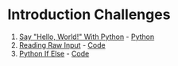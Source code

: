 # Introduction Challenges

1. [Say "Hello, World!" With Python](https://www.hackerrank.com/challenges/py-hello-world) - [Python](say_hello_world.py)
2. [Reading Raw Input](https://www.hackerrank.com/challenges/python-raw-input) - [Code](raw_input.py)
3. [Python If Else](https://www.hackerrank.com/challenges/py-if-else) - [Code](python_if_else.py)